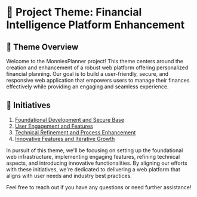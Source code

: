 # 🚀 **Project Theme: Financial Intelligence Platform Enhancement**

## 🌟 **Theme Overview**

Welcome to the MonniesPlanner project! This theme centers around the creation and enhancement of a robust web platform offering personalized financial planning. Our goal is to build a user-friendly, secure, and responsive web application that empowers users to manage their finances effectively while providing an engaging and seamless experience.


## 🌟 **Initiatives**

1. [Foundational Development and Secure Base](\Initiative1\Init_Foundation_Development_&_Secure_Base.md)
2. [User Engagement and Features](\Initiative2\Init_User_Engagement_n_Features.md)
3. [Technical Refinement and Process Enhancement](\Initiative3\Init_Technical_Refine_n_Process_Engage.md)
4. [Innovative Features and Iterative Growth](\Initiative4\Init_Innov_Feat_N_Itera_Growth.md)

In pursuit of this theme, we'll be focusing on setting up the foundational web infrastructure, implementing engaging features, refining technical aspects, and introducing innovative functionalities. By aligning our efforts with these initiatives, we're dedicated to delivering a web platform that aligns with user needs and industry best practices.

Feel free to reach out if you have any questions or need further assistance!
